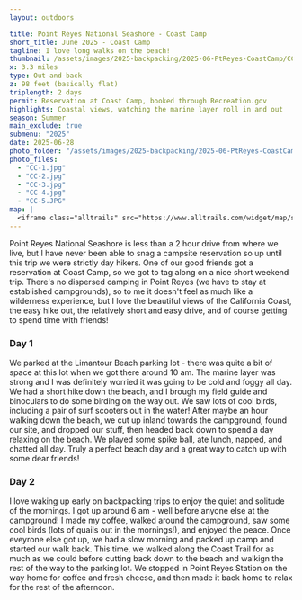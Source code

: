 ```yaml
---
layout: outdoors

title: Point Reyes National Seashore - Coast Camp
short_title: June 2025 - Coast Camp
tagline: I love long walks on the beach!
thumbnail: /assets/images/2025-backpacking/2025-06-PtReyes-CoastCamp/CC-thumb.jpg
x: 3.3 miles
type: Out-and-back
z: 98 feet (basically flat)
triplength: 2 days
permit: Reservation at Coast Camp, booked through Recreation.gov
highlights: Coastal views, watching the marine layer roll in and out
season: Summer
main_exclude: true
submenu: "2025"
date: 2025-06-28
photo_folder: "/assets/images/2025-backpacking/2025-06-PtReyes-CoastCamp"
photo_files:
  - "CC-1.jpg"
  - "CC-2.jpg"
  - "CC-3.jpg"
  - "CC-4.jpg"
  - "CC-5.JPG"
map: |
  <iframe class="alltrails" src="https://www.alltrails.com/widget/map/sculptured-beach-via-the-coast-trail-49afa3a?elevationDiagram=false&u=i&sh=0a5lyp" width="100%" height="400" frameborder="0" scrolling="no" marginheight="0" marginwidth="0" title="AllTrails: Trail Guides and Maps for Hiking, Camping, and Running"></iframe>
---
```


<div class="row">
<p>Point Reyes National Seashore is less than a 2 hour drive from where we live, but I have never been able to snag a campsite reservation so up until this trip we were strictly day hikers. One of our good friends got a reservation at Coast Camp, so we got to tag along on a nice short weekend trip. There's no dispersed camping in Point Reyes (we have to stay at established campgrounds), so to me it doesn't feel as much like a wilderness experience, but I love the beautiful views of the California Coast, the easy hike out, the relatively short and easy drive, and of course getting to spend time with friends!</p>
</div>

<div class="row">
<div class="6u 12u$(small)">
<h3>Day 1</h3>
  <p>We parked at the Limantour Beach parking lot - there was quite a bit of space at this lot when we got there around 10 am. The marine layer was strong and I was definitely worried it was going to be cold and foggy all day. We had a short hike down the beach, and I brough my field guide and binoculars to do some birding on the way out. We saw lots of cool birds, including a pair of surf scooters out in the water! After maybe an hour walking down the beach, we cut up inland towards the campground, found our site, and dropped our stuff, then headed back down to spend a day relaxing on the beach. We played some spike ball, ate lunch, napped, and chatted all day. Truly a perfect beach day and a great way to catch up with some dear friends!</p>
</div>
<div class="6u$ 12u$(small)">
	<h3>Day 2</h3>
	<p>I love waking up early on backpacking trips to enjoy the quiet and solitude of the mornings. I got up around 6 am - well before anyone else at the campground! I made my coffee, walked around the campground, saw some cool birds (lots of quails out in the mornings!), and enjoyed the peace. Once eveyrone else got up, we had a slow morning and packed up camp and started our walk back. This time, we walked along the Coast Trail for as much as we could before cutting back down to the beach and walkign the rest of the way to the parking lot. We stopped in Point Reyes Station on the way home for coffee and fresh cheese, and then made it back home to relax for the rest of the afternoon.</p>
</div>
</div>


